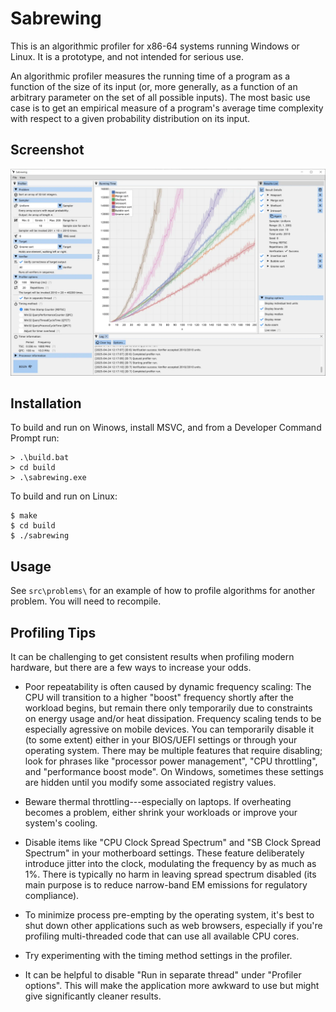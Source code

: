 Sabrewing
=========

This is an algorithmic profiler for x86-64 systems running Windows or Linux. It is a prototype, and
not intended for serious use.

An algorithmic profiler measures the running time of a program as a function of the size of its
input (or, more generally, as a function of an arbitrary parameter on the set of all possible
inputs). The most basic use case is to get an empirical measure of a program's average time complexity with respect to a given probability distribution on its input.

Screenshot
----------

![screenshot](screenshots/screenshot.webp)

Installation
------------

To build and run on Winows, install MSVC, and from a Developer Command Prompt run:

    > .\build.bat
    > cd build
    > .\sabrewing.exe

To build and run on Linux:

    $ make
    $ cd build
    $ ./sabrewing

Usage
-----

See `src\problems\` for an example of how to profile algorithms for another problem. You will need
to recompile.

Profiling Tips
--------------

It can be challenging to get consistent results when profiling modern hardware, but there are a few
ways to increase your odds.

- Poor repeatability is often caused by dynamic frequency scaling: The CPU will transition to a
  higher "boost" frequency shortly after the workload begins, but remain there only temporarily due
  to constraints on energy usage and/or heat dissipation. Frequency scaling tends to be especially
  agressive on mobile devices. You can temporarily disable it (to some extent) either in your
  BIOS/UEFI settings or through your operating system. There may be multiple features that require
  disabling; look for phrases like "processor power management", "CPU throttling", and "performance
  boost mode". On Windows, sometimes these settings are hidden until you modify some associated
  registry values.

- Beware thermal throttling---especially on laptops. If overheating becomes a problem, either shrink
  your workloads or improve your system's cooling.

- Disable items like "CPU Clock Spread Spectrum" and "SB Clock Spread Spectrum" in your motherboard
  settings. These feature deliberately introduce jitter into the clock, modulating the frequency by
  as much as 1%. There is typically no harm in leaving spread spectrum disabled (its main purpose is
  to reduce narrow-band EM emissions for regulatory compliance).

- To minimize process pre-empting by the operating system, it's best to shut down other applications
  such as web browsers, especially if you're profiling multi-threaded code that can use all
  available CPU cores.

- Try experimenting with the timing method settings in the profiler.

- It can be helpful to disable "Run in separate thread" under "Profiler options". This will make the
  application more awkward to use but might give significantly cleaner results.
